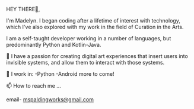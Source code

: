 HEY THERE👋,

I'm Madelyn.  I began coding after a lifetime of interest with technology, which I've also explored with my work in the field of Curation in the Arts. 

I am a self-taught developer working in a number of languages, but predominantly Python and Kotlin-Java.

👏 I have a passion for creating digital art experiences that insert users into invisible systems, and allow them to interact with those systems.  

🦾 I work in:
  -Python
  -Android
  more to come!

📫 How to reach me ...

email- mspaldingworks@gmail.com


<!---
mspaldingworks/mspaldingworks is a ✨ special ✨ repository because its `README.md` (this file) appears on your GitHub profile.
You can click the Preview link to take a look at your changes.
--->
